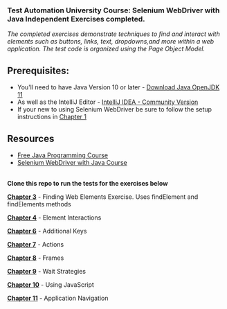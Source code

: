 <h3>Test Automation University Course: Selenium WebDriver with Java Independent Exercises completed.</h3>

<p><I>The completed exercises demonstrate techniques to find and interact with elements such as buttons, links, text, dropdowns,and more within a web application.
The test code is organized using the Page Object Model.</p></I>

<h2>Prerequisites:</h2>
<ul>
<li>You'll need to have Java Version 10 or later - <a href="https://jdk.java.net/java-se-ri/11" target="_blank">Download Java OpenJDK 11</a>
 </li>
<li>As well as the IntelliJ Editor - <a href="https://www.jetbrains.com/idea/download/#section=windows" target="_blank">IntelliJ IDEA - Community Version</a>
 </li>
 <li>If your new to using Selenium WebDriver be sure to follow the setup instructions in <a href="https://testautomationu.applitools.com/selenium-webdriver-tutorial-java/chapter1.html" target="_blank">Chapter 1</a>
 </li>
</ul>


<h2>Resources</h2>
<ul>
<li>
<a href="https://testautomationu.applitools.com/java-programming-course/" target="_blank">Free Java Programming Course</a>
</li>
<li><a href="https://testautomationu.applitools.com/selenium-webdriver-tutorial-java/" target="_blank">Selenium WebDriver with Java Course</a>
</li>
</ul>

<br><b>Clone this repo to run the tests for the exercises below</br></b>

<a href="https://github.com/cjohnsonjava/TAU-Selenium-WebDriver-Java/tree/master/src/test/java/exercise/chapter3/" target="_blank"><b>Chapter 3</b></a> - Finding Web Elements Exercise. Uses findElement and findElements methods

<a href="https://github.com/cjohnsonjava/TAU-Selenium-WebDriver-Java/tree/master/src/test/java/forgotpassword/" target="blank"><b>Chapter 4</b></a> - Element Interactions 
 
<a href="https://github.com/cjohnsonjava/TAU-Selenium-WebDriver-Java/tree/master/src/test/java/slider/" target="blank"><b>Chapter 6</b></a> - Additional Keys

<a href="https://github.com/cjohnsonjava/TAU-Selenium-WebDriver-Java/tree/master/src/test/java/contextmenu/" target="blank"><b>Chapter 7</b></a> - Actions

<a href="https://github.com/cjohnsonjava/TAU-Selenium-WebDriver-Java/tree/master/src/test/java/frames/" target="blank"><b>Chapter 8</b></a> - Frames

<a href="https://github.com/cjohnsonjava/TAU-Selenium-WebDriver-Java/tree/master/src/test/java/wait/" target="blank"><b>Chapter 9</b></a> - Wait Strategies

<a href="https://github.com/cjohnsonjava/TAU-Selenium-WebDriver-Java/tree/master/src/test/java/javascript/" target="blank"><b>Chapter 10</b></a> - Using JavaScript

<a href="https://github.com/cjohnsonjava/TAU-Selenium-WebDriver-Java/tree/master/src/test/java/navigation/" target="blank"><b>Chapter 11</b></a> - Application Navigation
